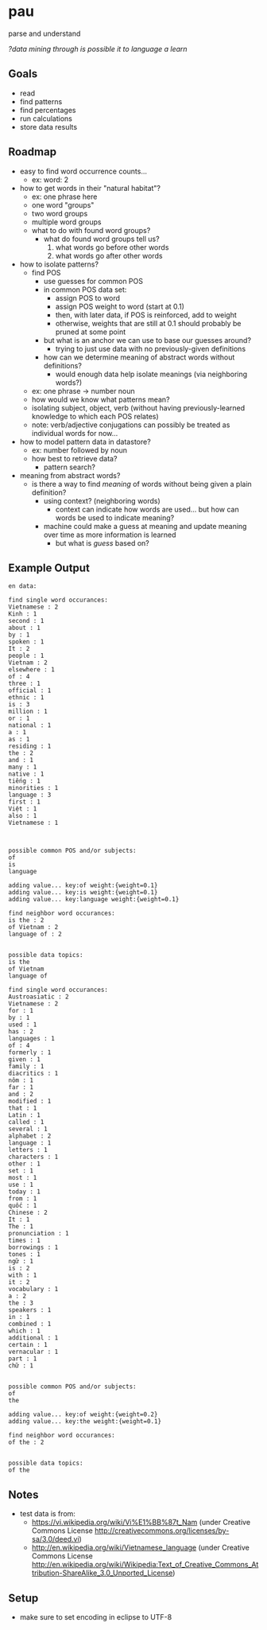 pau
===

parse and understand

_?data mining through is possible it to language a learn_

## Goals

- read
- find patterns
- find percentages
- run calculations
- store data results

## Roadmap

- easy to find word occurrence counts...
  - ex: word: 2
- how to get words in their "natural habitat"?
  - ex: one phrase here
  - one word "groups"
  - two word groups
  - multiple word groups
  - what to do with found word groups?
    - what do found word groups tell us?
      1. what words go before other words
      2. what words go after other words
- how to isolate patterns?
  - find POS
    - use guesses for common POS
    - in common POS data set:
      - assign POS to word
      - assign POS weight to word (start at 0.1)
      - then, with later data, if POS is reinforced, add to weight
      - otherwise, weights that are still at 0.1 should probably be pruned at some point
    - but what is an anchor we can use to base our guesses around?
      - trying to just use data with no previously-given definitions
    - how can we determine meaning of abstract words without definitions?
      - would enough data help isolate meanings (via neighboring words?)
  - ex: one phrase -> number noun
  - how would we know what patterns mean?
  - isolating subject, object, verb (without having previously-learned knowledge to which each POS relates)
  - note: verb/adjective conjugations can possibly be treated as individual words for now...
- how to model pattern data in datastore?
  - ex: number followed by noun
  - how best to retrieve data?
    - pattern search?
- meaning from abstract words?
  - is there a way to find _meaning_ of words without being given a plain definition?
    - using context? (neighboring words)
      - context can indicate how words are used... but how can words be used to indicate meaning?
    - machine could make a guess at meaning and update meaning over time as more information is learned
      - but what is _guess_ based on?
    
## Example Output

    en data:

    find single word occurances:
    Vietnamese : 2
    Kinh : 1
    second : 1
    about : 1
    by : 1
    spoken : 1
    It : 2
    people : 1
    Vietnam : 2
    elsewhere : 1
    of : 4
    three : 1
    official : 1
    ethnic : 1
    is : 3
    million : 1
    or : 1
    national : 1
    a : 1
    as : 1
    residing : 1
    the : 2
    and : 1
    many : 1
    native : 1
    tiếng : 1
    minorities : 1
    language : 3
    first : 1
    Việt : 1
    also : 1﻿
    Vietnamese : 1
    


    possible common POS and/or subjects:
    of
    is
    language

    adding value... key:of weight:{weight=0.1}
    adding value... key:is weight:{weight=0.1}
    adding value... key:language weight:{weight=0.1}

    find neighbor word occurances:
    is the : 2
    of Vietnam : 2
    language of : 2


    possible data topics:
    is the
    of Vietnam
    language of

    find single word occurances:
    Austroasiatic : 2
    Vietnamese : 2
    for : 1
    by : 1
    used : 1
    has : 2
    languages : 1
    of : 4
    formerly : 1
    given : 1
    family : 1
    diacritics : 1
    nôm : 1
    far : 1
    and : 2
    modified : 1
    that : 1
    Latin : 1
    called : 1
    several : 1
    alphabet : 2
    language : 1
    letters : 1
    characters : 1
    other : 1
    set : 1
    most : 1
    use : 1
    today : 1
    from : 1
    quốc : 1
    Chinese : 2
    It : 1
    The : 1
    pronunciation : 1
    times : 1
    borrowings : 1
    tones : 1
    ngữ : 1
    is : 2
    with : 1
    it : 2
    vocabulary : 1
    a : 2
    the : 3
    speakers : 1
    in : 1
    combined : 1
    which : 1
    additional : 1
    certain : 1
    vernacular : 1
    part : 1
    chữ : 1


    possible common POS and/or subjects:
    of
    the

    adding value... key:of weight:{weight=0.2}
    adding value... key:the weight:{weight=0.1}

    find neighbor word occurances:
    of the : 2


    possible data topics:
    of the

## Notes

- test data is from:
  - https://vi.wikipedia.org/wiki/Vi%E1%BB%87t_Nam (under Creative Commons License http://creativecommons.org/licenses/by-sa/3.0/deed.vi)
  - http://en.wikipedia.org/wiki/Vietnamese_language (under Creative Commons License http://en.wikipedia.org/wiki/Wikipedia:Text_of_Creative_Commons_Attribution-ShareAlike_3.0_Unported_License)
  
## Setup

- make sure to set encoding in eclipse to UTF-8